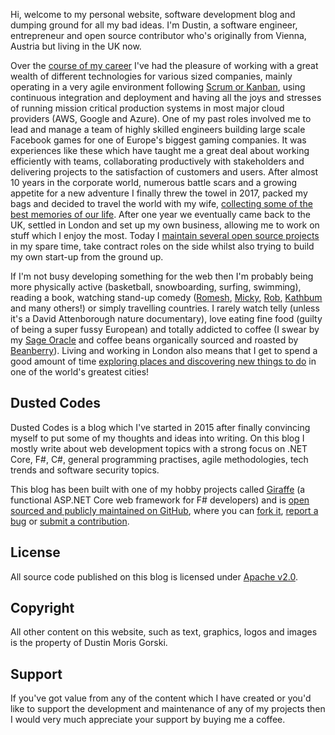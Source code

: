 Hi, welcome to my personal website, software development blog and dumping ground for all my bad ideas. I'm Dustin, a software engineer, entrepreneur and open source contributor who's originally from Vienna, Austria but living in the UK now.

Over the [course of my career](https://www.linkedin.com/in/dustinmoris/) I've had the pleasure of working with a great wealth of different technologies for various sized companies, mainly operating in a very agile environment following [Scrum or Kanban](https://dusted.codes/when-to-use-scrum-waterfall-vs-scrum-vs-kanban-vs-scrumban), using continuous integration and deployment and having all the joys and stresses of running mission critical production systems in most major cloud providers (AWS, Google and Azure). One of my past roles involved me to lead and manage a team of highly skilled engineers building large scale Facebook games for one of Europe's biggest gaming companies. It was experiences like these which have taught me a great deal about working efficiently with teams, collaborating productively with stakeholders and delivering projects to the satisfaction of customers and users. After almost 10 years in the corporate world, numerous battle scars and a growing appetite for a new adventure I finally threw the towel in 2017, packed my bags and decided to travel the world with my wife, [collecting some of the best memories of our life](https://www.instagram.com/dustedtravels/). After one year we eventually came back to the UK, settled in London and set up my own business, allowing me to work on stuff which I enjoy the most. Today I [maintain several open source projects](https://github.com/dustinmoris) in my spare time, take contract roles on the side whilst also trying to build my own start-up from the ground up.

If I'm not busy developing something for the web then I'm probably being more physically active (basketball, snowboarding, surfing, swimming), reading a book, watching stand-up comedy ([Romesh](https://www.romeshranganathan.co.uk/), [Micky](https://www.mickyflanagan.com/), [Rob](https://www.robbeckettcomedy.com/), [Kathbum](https://kathbum.podbean.com/) and many others!) or simply travelling countries. I rarely watch telly (unless it's a David Attenborough nature documentary), love eating fine food (guilty of being a super fussy European) and totally addicted to coffee (I swear by my [Sage Oracle](https://www.sageappliances.com/uk/en/products/espresso/bes980.html) and coffee beans organically sourced and roasted by [Beanberry](https://www.beanberrycoffee.com/)). Living and working in London also means that I get to spend a good amount of time [exploring places and discovering new things to do](https://top10.london) in one of the world's greatest cities!

## Dusted Codes

Dusted Codes is a blog which I've started in 2015 after finally convincing myself to put some of my thoughts and ideas into writing. On this blog I mostly write about web development topics with a strong focus on .NET Core, F#, C#, general programming practises, agile methodologies, tech trends and software security topics.

This blog has been built with one of my hobby projects called [Giraffe](https://github.com/giraffe-fsharp/Giraffe) (a functional ASP.NET Core web framework for F# developers) and is [open sourced and publicly maintained on GitHub](https://github.com/dustinmoris/DustedCodes), where you can [fork it](https://github.com/dustinmoris/DustedCodes/fork), [report a bug](https://github.com/dustinmoris/DustedCodes/issues/new) or [submit a contribution](https://github.com/dustinmoris/DustedCodes/pulls).

## License

All source code published on this blog is licensed under [Apache v2.0](https://raw.githubusercontent.com/dustinmoris/DustedCodes/master/LICENSE).

## Copyright

All other content on this website, such as text, graphics, logos and images is the property of Dustin Moris Gorski.

## Support

If you've got value from any of the content which I have created or you'd like to support the development and maintenance of any of my projects then I would very much appreciate your support by buying me a coffee.